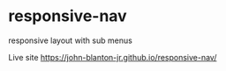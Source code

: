 # responsive-nav

responsive layout with sub menus

Live site https://john-blanton-jr.github.io/responsive-nav/
